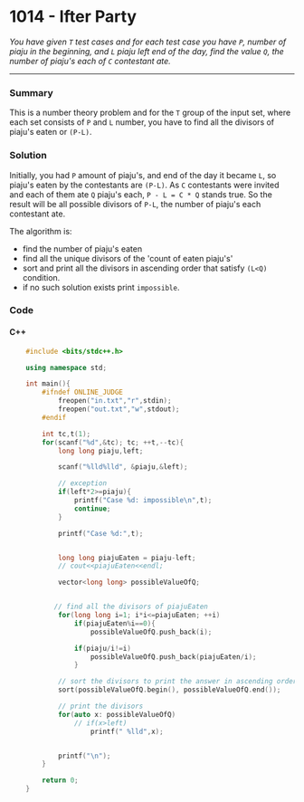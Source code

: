 # 1014 - Ifter Party

_You have given `T` test cases and for each test case you have `P`, number of piaju in the beginning, and `L` piaju left end of the day, find the value `Q`, the number of piaju's each of `C` contestant ate._

---

### Summary

This is a number theory problem and for the `T` group of the input set, where each set consists of `P` and `L` number, you have to find all the divisors of piaju's eaten or `(P-L)`.

### Solution

Initially, you had `P` amount of piaju's, and end of the day it became `L`, so piaju's eaten by the contestants are `(P-L)`. As `C` contestants were invited and each of them ate `Q` piaju's each, `P - L = C * Q` stands true. So the result will be all possible divisors of `P-L`, the number of piaju's each contestant ate.

The algorithm is:

- find the number of piaju's eaten
- find all the unique divisors of the 'count of eaten piaju's'
- sort and print all the divisors in ascending order that satisfy `(L<Q)` condition.
- if no such solution exists print `impossible`.

### Code

#### C++

```cpp
    #include <bits/stdc++.h>

    using namespace std;

    int main(){
        #ifndef ONLINE_JUDGE
            freopen("in.txt","r",stdin);
            freopen("out.txt","w",stdout);
        #endif

        int tc,t(1);
        for(scanf("%d",&tc); tc; ++t,--tc){
            long long piaju,left;

            scanf("%lld%lld", &piaju,&left);

            // exception
            if(left*2>=piaju){
                printf("Case %d: impossible\n",t);
                continue;
            }

            printf("Case %d:",t);


            long long piajuEaten = piaju-left;
            // cout<<piajuEaten<<endl;

            vector<long long> possibleValueOfQ;


           // find all the divisors of piajuEaten
            for(long long i=1; i*i<=piajuEaten; ++i)
                if(piajuEaten%i==0){
                    possibleValueOfQ.push_back(i);

                if(piaju/i!=i)
                    possibleValueOfQ.push_back(piajuEaten/i);
                }

            // sort the divisors to print the answer in ascending order
            sort(possibleValueOfQ.begin(), possibleValueOfQ.end());

            // print the divisors
            for(auto x: possibleValueOfQ)
                // if(x>left)
                    printf(" %lld",x);


            printf("\n");
        }

        return 0;
    }

```
